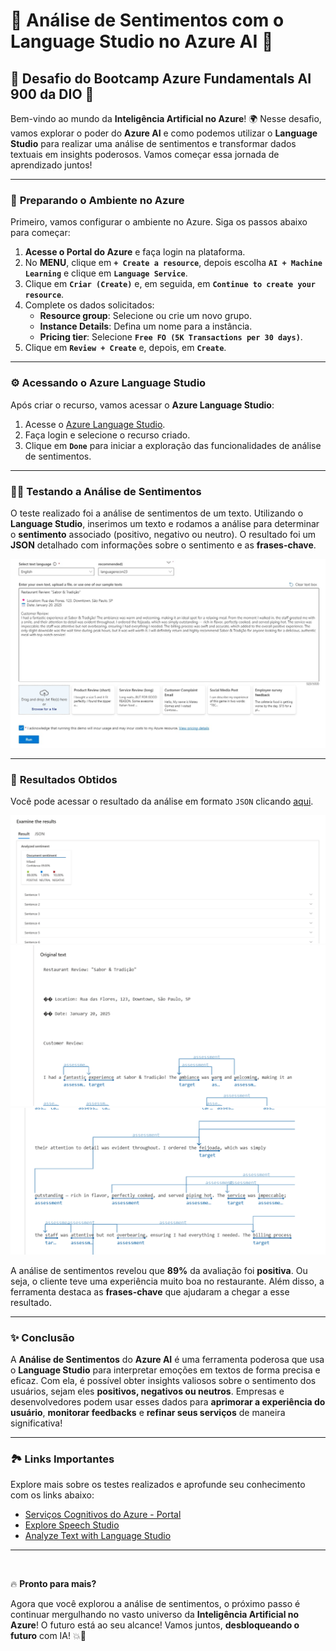 # 🤖 **Análise de Sentimentos com o Language Studio no Azure AI** 💬

## 🚀 **Desafio do Bootcamp Azure Fundamentals AI 900 da DIO** 🚀

Bem-vindo ao mundo da **Inteligência Artificial no Azure**! 🌍 Nesse desafio, vamos explorar o poder do **Azure AI** e como podemos utilizar o **Language Studio** para realizar uma análise de sentimentos e transformar dados textuais em insights poderosos. Vamos começar essa jornada de aprendizado juntos!

---

### 🔧 **Preparando o Ambiente no Azure**

Primeiro, vamos configurar o ambiente no Azure. Siga os passos abaixo para começar:

1. **Acesse o Portal do Azure** e faça login na plataforma.
2. No **MENU**, clique em **`+ Create a resource`**, depois escolha **`AI + Machine Learning`** e clique em **`Language Service`**.
3. Clique em **`Criar (Create)`** e, em seguida, em **`Continue to create your resource`**.
4. Complete os dados solicitados:
    - **Resource group**: Selecione ou crie um novo grupo.
    - **Instance Details**: Defina um nome para a instância.
    - **Pricing tier**: Selecione **`Free FO (5K Transactions per 30 days)`**.
5. Clique em **`Review + Create`** e, depois, em **`Create`**.

---

### ⚙️ **Acessando o Azure Language Studio**

Após criar o recurso, vamos acessar o **Azure Language Studio**:

1. Acesse o [Azure Language Studio](https://language.cognitive.azure.com/?azure-portal=true).
2. Faça login e selecione o recurso criado.
3. Clique em **`Done`** para iniciar a exploração das funcionalidades de análise de sentimentos.

---

### 👩‍💻 **Testando a Análise de Sentimentos**

O teste realizado foi a análise de sentimentos de um texto. Utilizando o **Language Studio**, inserimos um texto e rodamos a análise para determinar o **sentimento** associado (positivo, negativo ou neutro). O resultado foi um **JSON** detalhado com informações sobre o sentimento e as **frases-chave**.

![Resultado da Análise de Sentimentos](assets/screenshots/testing.jpg)

---

### 🎯 **Resultados Obtidos**

Você pode acessar o resultado da análise em formato `JSON` clicando [aqui](assets/outputs/result.json).

![Resultado Obtido](assets/outputs/result1.png)
![Resultado Obtido](assets/outputs/result2.png)
![Resultado Obtido](assets/outputs/result3.png)

A análise de sentimentos revelou que **89%** da avaliação foi **positiva**. Ou seja, o cliente teve uma experiência muito boa no restaurante. Além disso, a ferramenta destaca as **frases-chave** que ajudaram a chegar a esse resultado.

---

### ✨ **Conclusão**

A **Análise de Sentimentos** do **Azure AI** é uma ferramenta poderosa que usa o **Language Studio** para interpretar emoções em textos de forma precisa e eficaz. Com ela, é possível obter insights valiosos sobre o sentimento dos usuários, sejam eles **positivos, negativos ou neutros**. Empresas e desenvolvedores podem usar esses dados para **aprimorar a experiência do usuário**, **monitorar feedbacks** e **refinar seus serviços** de maneira significativa!

---

### 🏞️ **Links Importantes**

Explore mais sobre os testes realizados e aprofunde seu conhecimento com os links abaixo:

- [Serviços Cognitivos do Azure - Portal](https://speech.microsoft.com/portal)
- [Explore Speech Studio](https://aka.ms/ai900-speech)
- [Analyze Text with Language Studio](https://aka.ms/ai900-text-analysis)

---

<br>

🔥 **Pronto para mais?** 

Agora que você explorou a análise de sentimentos, o próximo passo é continuar mergulhando no vasto universo da **Inteligência Artificial no Azure**! O futuro está ao seu alcance!
Vamos juntos, **desbloqueando o futuro** com IA! 💥🚀
